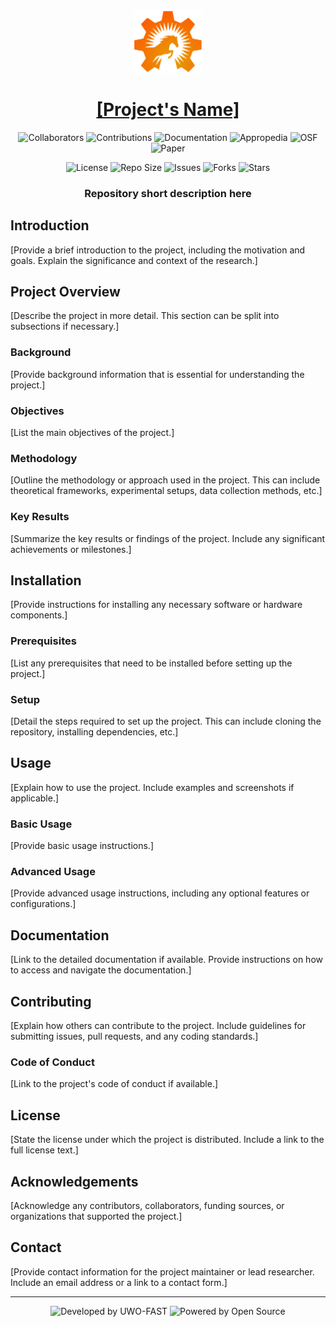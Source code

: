 <div align="center">
  <!-- Title: -->
  <a href="https://github.com/uwo-fast">
    <img src="https://github.com/uwo-fast/.github/blob/main/branding/FAST%20Logo%20Orange%20on%20White%20Transparent.png" height="100">
  </a>
  <h1><a href="https://github.com/uwo-fast/repo-alpha"> [Project's Name]</a></h1>
  <!-- Labels: -->
  <p>
    <img src="https://img.shields.io/badge/Collaborators-Welcome-lightgreen" alt="Collaborators">
    <img src="https://img.shields.io/badge/Contributions-Welcome-lightgreen" alt="Contributions">
    <img src="https://img.shields.io/badge/Documentation-Unavailable-lightred?style=flat-square" alt="Documentation">
    <img src="https://img.shields.io/badge/Appropedia-Lit_Review-white" alt="Appropedia">
    <!-- img src="https://img.shields.io/badge/OSHWA-Certified-darkgreen?style=flat-square" height="20" alt="OSHWA" -->
    <!-- img src="https://img.shields.io/badge/OSHWA-Pending-darkorange?style=flat-square" height="20" alt="OSHWA" -->
    <!-- img src="https://img.shields.io/badge/OSHWA-Incomplete-darkred?style=flat-square" height="20" alt="OSHWA" -->
    <img src="https://img.shields.io/badge/OSF-Project-lightblue" alt="OSF">
    <img src="https://img.shields.io/badge/Paper-Unsubmitted-ff0066" alt="Paper">
  </p>
  <p>
    <img src="https://img.shields.io/github/license/uwo-fast/repo-alpha" alt="License">
    <img src="https://img.shields.io/github/repo-size/uwo-fast/repo-alpha" alt="Repo Size">
    <img src="https://img.shields.io/github/issues/uwo-fast/repo-alpha" alt="Issues">
    <img src="https://img.shields.io/github/forks/uwo-fast/repo-alpha?style=social" alt="Forks">
    <img src="https://img.shields.io/github/stars/uwo-fast/repo-alpha?style=social" alt="Stars">
  </p>
  <!-- Short description: -->
  <h3>Repository short description here</h3>
</div>

## Introduction
[Provide a brief introduction to the project, including the motivation and goals. Explain the significance and context of the research.]

## Project Overview
[Describe the project in more detail. This section can be split into subsections if necessary.]

### Background
[Provide background information that is essential for understanding the project.]

### Objectives
[List the main objectives of the project.]

### Methodology
[Outline the methodology or approach used in the project. This can include theoretical frameworks, experimental setups, data collection methods, etc.]

### Key Results
[Summarize the key results or findings of the project. Include any significant achievements or milestones.]

## Installation
[Provide instructions for installing any necessary software or hardware components.]

### Prerequisites
[List any prerequisites that need to be installed before setting up the project.]

### Setup
[Detail the steps required to set up the project. This can include cloning the repository, installing dependencies, etc.]

## Usage
[Explain how to use the project. Include examples and screenshots if applicable.]

### Basic Usage
[Provide basic usage instructions.]

### Advanced Usage
[Provide advanced usage instructions, including any optional features or configurations.]

## Documentation
[Link to the detailed documentation if available. Provide instructions on how to access and navigate the documentation.]

## Contributing
[Explain how others can contribute to the project. Include guidelines for submitting issues, pull requests, and any coding standards.]

### Code of Conduct
[Link to the project's code of conduct if available.]

## License
[State the license under which the project is distributed. Include a link to the full license text.]

## Acknowledgements
[Acknowledge any contributors, collaborators, funding sources, or organizations that supported the project.]

## Contact
[Provide contact information for the project maintainer or lead researcher. Include an email address or a link to a contact form.]

---

<div align="center">
  <p>
    <img src="https://img.shields.io/badge/Developed_by-UWO--FAST-orange" alt="Developed by UWO-FAST">
    <img src="https://img.shields.io/badge/Powered_by-Open_Source-blue" alt="Powered by Open Source">
  </p>
</div>
